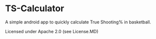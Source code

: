 # TS-Calculator
A simple android app to quickly calculate True Shooting% in basketball.

Licensed under Apache 2.0 (see License.MD)
